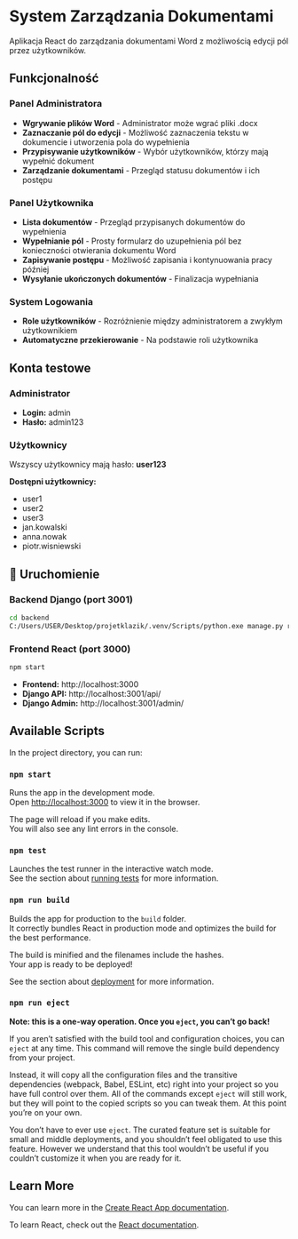 # System Zarządzania Dokumentami

Aplikacja React do zarządzania dokumentami Word z możliwością edycji pól przez użytkowników.

## Funkcjonalność

### Panel Administratora
- **Wgrywanie plików Word** - Administrator może wgrać pliki .docx
- **Zaznaczanie pól do edycji** - Możliwość zaznaczenia tekstu w dokumencie i utworzenia pola do wypełnienia
- **Przypisywanie użytkowników** - Wybór użytkowników, którzy mają wypełnić dokument
- **Zarządzanie dokumentami** - Przegląd statusu dokumentów i ich postępu

### Panel Użytkownika  
- **Lista dokumentów** - Przegląd przypisanych dokumentów do wypełnienia
- **Wypełnianie pól** - Prosty formularz do uzupełnienia pól bez konieczności otwierania dokumentu Word
- **Zapisywanie postępu** - Możliwość zapisania i kontynuowania pracy później
- **Wysyłanie ukończonych dokumentów** - Finalizacja wypełniania

### System Logowania
- **Role użytkowników** - Rozróżnienie między administratorem a zwykłym użytkownikiem
- **Automatyczne przekierowanie** - Na podstawie roli użytkownika

## Konta testowe

### Administrator
- **Login:** admin
- **Hasło:** admin123

### Użytkownicy
Wszyscy użytkownicy mają hasło: **user123**

**Dostępni użytkownicy:**
- user1
- user2  
- user3
- jan.kowalski
- anna.nowak
- piotr.wisniewski

## 🚀 Uruchomienie

### Backend Django (port 3001)
```bash
cd backend
C:/Users/USER/Desktop/projetklazik/.venv/Scripts/python.exe manage.py runserver 3001
```

### Frontend React (port 3000)
```bash
npm start
```

- **Frontend:** http://localhost:3000
- **Django API:** http://localhost:3001/api/
- **Django Admin:** http://localhost:3001/admin/

## Available Scripts

In the project directory, you can run:

### `npm start`

Runs the app in the development mode.\
Open [http://localhost:3000](http://localhost:3000) to view it in the browser.

The page will reload if you make edits.\
You will also see any lint errors in the console.

### `npm test`

Launches the test runner in the interactive watch mode.\
See the section about [running tests](https://facebook.github.io/create-react-app/docs/running-tests) for more information.

### `npm run build`

Builds the app for production to the `build` folder.\
It correctly bundles React in production mode and optimizes the build for the best performance.

The build is minified and the filenames include the hashes.\
Your app is ready to be deployed!

See the section about [deployment](https://facebook.github.io/create-react-app/docs/deployment) for more information.

### `npm run eject`

**Note: this is a one-way operation. Once you `eject`, you can’t go back!**

If you aren’t satisfied with the build tool and configuration choices, you can `eject` at any time. This command will remove the single build dependency from your project.

Instead, it will copy all the configuration files and the transitive dependencies (webpack, Babel, ESLint, etc) right into your project so you have full control over them. All of the commands except `eject` will still work, but they will point to the copied scripts so you can tweak them. At this point you’re on your own.

You don’t have to ever use `eject`. The curated feature set is suitable for small and middle deployments, and you shouldn’t feel obligated to use this feature. However we understand that this tool wouldn’t be useful if you couldn’t customize it when you are ready for it.

## Learn More

You can learn more in the [Create React App documentation](https://facebook.github.io/create-react-app/docs/getting-started).

To learn React, check out the [React documentation](https://reactjs.org/).
